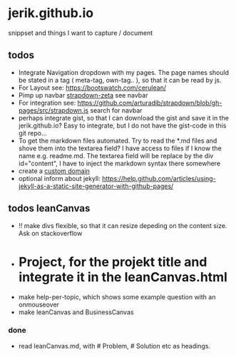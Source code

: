 # jerik.github.io
snippset and things I want to capture / document

## todos
- Integrate Navigation dropdown with my pages. The page names should be stated in a tag ( meta-tag, own-tag.. ), so that it can be read by js. 
 - For Layout see: https://bootswatch.com/cerulean/
  - Pimp up navbar [strapdown-zeta]( https://github.com/chaitin/strapdown-zeta/blob/master/src/strapdown.js ) see navbar
 - For integration see: https://github.com/arturadib/strapdown/blob/gh-pages/src/strapdown.js search for navbar
- perhaps integrate gist, so that I can download the gist and save it in the jerik.github.io? Easy to integrate, but I do not have the gist-code in this git repo...
- To get the markdown files automated. Try to read the \*.md files and shove them into the textarea field? I have access to files if I know the name e.g. readme.md. The
  textarea field will be replace by the div id="content", I have to inject the markdown syntax there somewhere
- create a [custom domain]( https://help.github.com/articles/using-a-custom-domain-with-github-pages/ )
- optional inform about jekyll: https://help.github.com/articles/using-jekyll-as-a-static-site-generator-with-github-pages/

## todos leanCanvas
- !! make divs flexible, so that it can resize depeding on the content size. Ask on stackoverflow
- # Project, for the projekt title and integrate it in the leanCanvas.html
- make help-per-topic, which shows some example question with an onmouseover
- make leanCanvas and BusinessCanvas

### done 
- read leanCanvas.md, with # Problem, # Solution etc as headings. 
